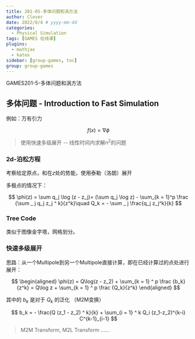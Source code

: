```yaml
---
title: 201-05-多体问题和涡方法
author: Clover
date: 2022/8/4 # yyyy-mm-dd
categories:
  - Physical Simulation
tags: [GAMES 在线课]
plugins:
  - mathjax
  - katex
sidebar: [group-games, toc]
group: group-games
---
```


GAMES201-5-多体问题和涡方法

<!-- more -->

## 多体问题 - Introduction to Fast Simulation

例如：万有引力

$$
f(x) = \nabla \phi
$$

> 使用快速多级展开 -- 线性时间内求解$n^2$的问题

### 2d-泊松方程

考察给定原点，和在$z$处的势能，使用泰勒（洛朗）展开

多极点的情况下：

$$
\phi(z) = \sum q_j \log (z - z_j)= (\sum q_j \log z) - \sum_{k = 1}^p \frac {\sum _ j q_j z_j ^ k}{z^k}\quad
Q_k = - \sum _ j \frac{q_j z_j^k}{k}
$$

### Tree Code

类似于图像金字塔，网格划分。

### 快速多级展开

思路：从一个Multipole到另一个Multipole直接计算，即在已经计算过的点处进行展开：

$$
\begin{aligned}
\phi(z) = Q\log(z - z_2) + \sum_{k = 1} ^ p \frac {b_k}{z^k} = 
Q\log z +  \sum_{k = 1} ^ p \frac {Q_k}{z^k}
\end{aligned}
$$

其中的 $b_k$ 是对于 $Q_k$ 的泛化 （M2M变换）

$$
b_k = - \frac{Q (z_1 - z_2) ^ k}{k} + \sum_{i = 1} ^ k Q_i (z_1-z_2)^{k-i} C^{k-1}_{i-1}
$$

> M2M Transform, M2L Transform ......

<!--TODO...-->
